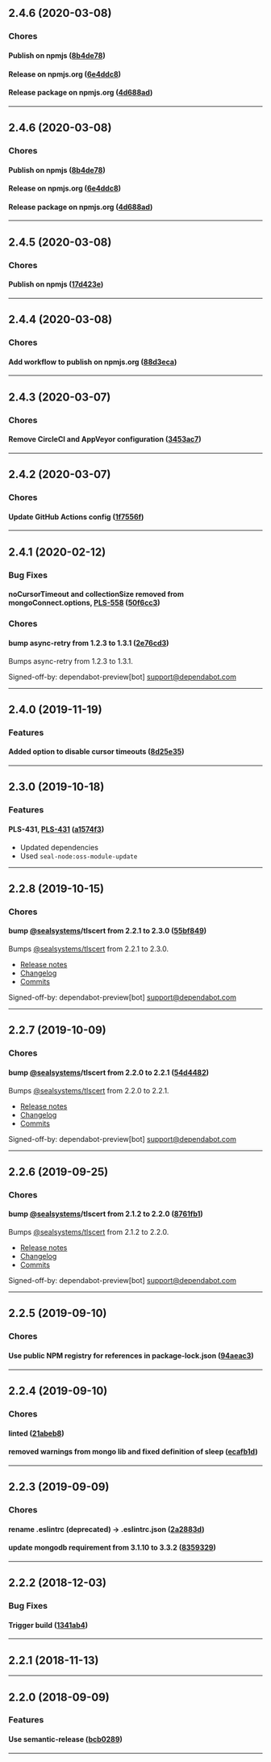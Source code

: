 ## 2.4.6 (2020-03-08)

### Chores


#### Publish on npmjs ([8b4de78](https://github.com/sealsystems/node-mongo/commit/8b4de78))

#### Release on npmjs.org ([6e4ddc8](https://github.com/sealsystems/node-mongo/commit/6e4ddc8))

#### Release package on npmjs.org ([4d688ad](https://github.com/sealsystems/node-mongo/commit/4d688ad))



---

## 2.4.6 (2020-03-08)

### Chores


#### Publish on npmjs ([8b4de78](https://github.com/sealsystems/node-mongo/commit/8b4de78))

#### Release on npmjs.org ([6e4ddc8](https://github.com/sealsystems/node-mongo/commit/6e4ddc8))

#### Release package on npmjs.org ([4d688ad](https://github.com/sealsystems/node-mongo/commit/4d688ad))



---

## 2.4.5 (2020-03-08)

### Chores


#### Publish on npmjs ([17d423e](https://github.com/sealsystems/node-mongo/commit/17d423e))



---

## 2.4.4 (2020-03-08)

### Chores


#### Add workflow to publish on npmjs.org ([88d3eca](https://github.com/sealsystems/node-mongo/commit/88d3eca))



---

## 2.4.3 (2020-03-07)

### Chores


#### Remove CircleCI and AppVeyor configuration ([3453ac7](https://github.com/sealsystems/node-mongo/commit/3453ac7))



---

## 2.4.2 (2020-03-07)

### Chores


#### Update GitHub Actions config ([1f7556f](https://github.com/sealsystems/node-mongo/commit/1f7556f))



---

## 2.4.1 (2020-02-12)

### Bug Fixes


#### noCursorTimeout and collectionSize removed from mongoConnect.options, [PLS-558](https://jira.sealsystems.de/jira/browse/PLS-558) ([50f6cc3](https://github.com/sealsystems/node-mongo/commit/50f6cc3))

### Chores


#### bump async-retry from 1.2.3 to 1.3.1 ([2e76cd3](https://github.com/sealsystems/node-mongo/commit/2e76cd3))

Bumps async-retry from 1.2.3 to 1.3.1.

Signed-off-by: dependabot-preview[bot] <support@dependabot.com>


---

## 2.4.0 (2019-11-19)

### Features


#### Added option to disable cursor timeouts ([8d25e35](https://github.com/sealsystems/node-mongo/commit/8d25e35))



---

## 2.3.0 (2019-10-18)

### Features


#### PLS-431, [PLS-431](https://jira.sealsystems.de/jira/browse/PLS-431) ([a1574f3](https://github.com/sealsystems/node-mongo/commit/a1574f3))

- Updated dependencies
 - Used `seal-node:oss-module-update`


---

## 2.2.8 (2019-10-15)

### Chores


#### bump [@sealsystems](https://github.com/sealsystems)/tlscert from 2.2.1 to 2.3.0 ([55bf849](https://github.com/sealsystems/node-mongo/commit/55bf849))

Bumps [@sealsystems/tlscert](https://github.com/sealsystems/node-tlscert) from 2.2.1 to 2.3.0.
- [Release notes](https://github.com/sealsystems/node-tlscert/releases)
- [Changelog](https://github.com/sealsystems/node-tlscert/blob/master/CHANGELOG.md)
- [Commits](https://github.com/sealsystems/node-tlscert/compare/2.2.1...2.3.0)

Signed-off-by: dependabot-preview[bot] <support@dependabot.com>


---

## 2.2.7 (2019-10-09)

### Chores


#### bump [@sealsystems](https://github.com/sealsystems)/tlscert from 2.2.0 to 2.2.1 ([54d4482](https://github.com/sealsystems/node-mongo/commit/54d4482))

Bumps [@sealsystems/tlscert](https://github.com/sealsystems/node-tlscert) from 2.2.0 to 2.2.1.
- [Release notes](https://github.com/sealsystems/node-tlscert/releases)
- [Changelog](https://github.com/sealsystems/node-tlscert/blob/master/CHANGELOG.md)
- [Commits](https://github.com/sealsystems/node-tlscert/compare/2.2.0...2.2.1)

Signed-off-by: dependabot-preview[bot] <support@dependabot.com>


---

## 2.2.6 (2019-09-25)

### Chores


#### bump [@sealsystems](https://github.com/sealsystems)/tlscert from 2.1.2 to 2.2.0 ([8761fb1](https://github.com/sealsystems/node-mongo/commit/8761fb1))

Bumps [@sealsystems/tlscert](https://github.com/sealsystems/node-tlscert) from 2.1.2 to 2.2.0.
- [Release notes](https://github.com/sealsystems/node-tlscert/releases)
- [Changelog](https://github.com/sealsystems/node-tlscert/blob/master/CHANGELOG.md)
- [Commits](https://github.com/sealsystems/node-tlscert/compare/2.1.2...2.2.0)

Signed-off-by: dependabot-preview[bot] <support@dependabot.com>


---

## 2.2.5 (2019-09-10)

### Chores


#### Use public NPM registry for references in package-lock.json ([94aeac3](https://github.com/sealsystems/node-mongo/commit/94aeac3))



---

## 2.2.4 (2019-09-10)

### Chores


#### linted ([21abeb8](https://github.com/sealsystems/node-mongo/commit/21abeb8))

#### removed warnings from mongo lib and fixed definition of sleep ([ecafb1d](https://github.com/sealsystems/node-mongo/commit/ecafb1d))



---

## 2.2.3 (2019-09-09)

### Chores


#### rename .eslintrc (deprecated) -> .eslintrc.json ([2a2883d](https://github.com/sealsystems/node-mongo/commit/2a2883d))

#### update mongodb requirement from 3.1.10 to 3.3.2 ([8359329](https://github.com/sealsystems/node-mongo/commit/8359329))



---

## 2.2.2 (2018-12-03)

### Bug Fixes


#### Trigger build ([1341ab4](https://github.com/sealsystems/node-mongo/commit/1341ab4))



---

## 2.2.1 (2018-11-13)



---

## 2.2.0 (2018-09-09)

### Features


#### Use semantic-release ([bcb0289](https://github.com/sealsystems/node-mongo/commit/bcb0289))



---
